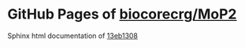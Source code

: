 GitHub Pages of [biocorecrg/MoP2](https://github.com/biocorecrg/MoP2.git)
===
Sphinx html documentation of [13eb1308](https://github.com/biocorecrg/MoP2/tree/13eb1308b1065321405bb91b4c19a1ba4ada9c42)
